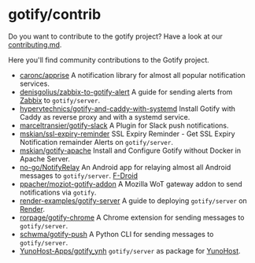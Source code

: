 # gotify/contrib

Do you want to contribute to the gotify project? Have a look at our [contributing.md](https://github.com/gotify/server/blob/master/CONTRIBUTING.md).

Here you'll find community contributions to the Gotify project.

- [caronc/apprise](https://github.com/caronc/apprise) A notification library for almost all popular notification services.
- [denisgolius/zabbix-to-gotify-alert](https://github.com/denisgolius/zabbix-to-gotify-alert) A guide for sending alerts from [Zabbix](https://www.zabbix.com/) to `gotify/server`.
- [hypervtechnics/gotify-and-caddy-with-systemd](https://gist.github.com/hypervtechnics/9cb28e67aea93cb9b87af5141bc3aa25) Install Gotify with Caddy as reverse proxy and with a systemd service.
- [marceltransier/gotify-slack](https://github.com/marceltransier/gotify-slack) A Plugin for Slack push notifications.
- [mskian/ssl-expiry-reminder](https://github.com/mskian/ssl-expiry-reminder) SSL Expiry Reminder -  Get SSL Expiry Notification remainder Alerts on `gotify/server`.
- [mskian/gotify-apache](https://github.com/mskian/gotify-apache) Install and Configure Gotify without Docker in Apache Server.
- [no-go/NotifyRelay](https://github.com/no-go/NotifyRelay) An Android app for relaying almost all Android messages to `gotify/server`. [F-Droid](https://f-droid.org/packages/click.dummer.notify_to_jabber/)
- [ppacher/moziot-gotify-addon](https://github.com/ppacher/moziot-gotify-addon) A Mozilla WoT gateway addon to send notifications via `gotify`.
- [render-examples/gotify-server](https://github.com/render-examples/gotify-server) A guide to deploying `gotify/server` on [Render](https://render.com).
- [rorpage/gotify-chrome](https://github.com/rorpage/gotify-chrome) A Chrome extension for sending messages to `gotify/server`.
- [schwma/gotify-push](https://github.com/schwma/gotify-push) A Python CLI for sending messages to `gotify/server`.
- [YunoHost-Apps/gotify_ynh](https://github.com/YunoHost-Apps/gotify_ynh) `gotify/server` as package for [YunoHost](https://yunohost.org).
